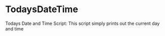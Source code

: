 # TodaysDateTime
Todays Date and Time Script:  This script simply prints out the current day and time
